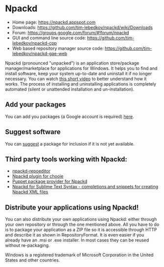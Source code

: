 ﻿# Npackd

* Home page: https://npackd.appspot.com
* Downloads: https://github.com/tim-lebedkov/npackd/wiki/Downloads
* Forum: https://groups.google.com/forum/#!forum/npackd
* GUI and command line source code: https://github.com/tim-lebedkov/npackd-cpp
* Web based repository manager source code: https://github.com/tim-lebedkov/npackd-gae-web

Npackd (pronounced "unpacked") is an application store/package manager/marketplace for applications for Windows. It helps you to find and install software, keep your system up-to-date and uninstall it if no longer necessary. You can watch [this short video](https://www.youtube.com/watch?v=ZLJ8sv6siKQ) to better understand how it works. The process of installing and uninstalling applications is completely automated (silent or unattended installation and un-installation). 

## Add your packages
You can add you packages (a Google account is required) [here](https://npackd.appspot.com/package/new).

## Suggest software
You can [suggest](https://github.com/tim-lebedkov/npackd/issues/new) a package for inclusion if it is not yet available.

## Third party tools working with Npackd:
  * [npackd-repoeditor](http://krason.biz/software/repoeditor.html)
  * [Npackd plugin for chooie](https://github.com/TomPeters/chooie.Npackd)
  * [Puppet package provider for Npackd](http://forge.puppetlabs.com/badgerious/npackd)
  * [Npackd for Sublime Text Syntax - completions and snippets for creating Npackd XML files](https://sublime.wbond.net/packages/Npackd)

## Distribute your applications using Npackd!
You can also distribute your own applications using Npackd: either through your own repository or through the one mentioned above. All you have to do is to package your application as a ZIP file so it is accessible through HTTP and describe it as shown in RepositoryFormat. It is even easier if you already have an .msi or .exe installer. In most cases they can be reused without re-packaging.

Windows is a registered trademark of Microsoft Corporation in the United States and other countries.

